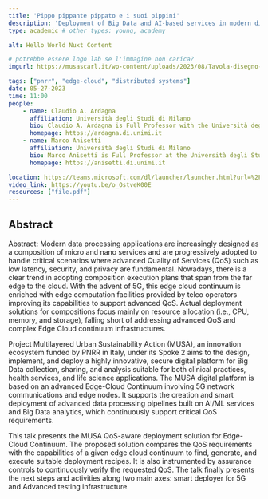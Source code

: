 ```yaml
---
title: 'Pippo pippante pippato e i suoi pippini'
description: 'Deployment of Big Data and AI-based services in modern distributed systems, at the basis of the innovation ecosystem developed as part of the PNRRR project MUSA'
type: academic # other types: young, academy

alt: Hello World Nuxt Content

# potrebbe essere logo lab se l'immagine non carica?
imgurl: https://musascarl.it/wp-content/uploads/2023/08/Tavola-disegno-4.png

tags: ["pnrr", "edge-cloud", "distributed systems"]
date: 05-27-2023
time: 11:00
people:
    - name: Claudio A. Ardagna
      affiliation: Università degli Studi di Milano
      bio: Claudio A. Ardagna is Full Professor with the Università degli Studi di Milano, the Director of the CINI National Lab on Data Science, and co-founder of Moon Cloud srl. His research interests are in the areas of cloud-edge security and assurance, distributed system certification, machine learning, and data science, where he published more than 150 contributions in international journals, conference/workshop proceedings, and chapters in international books. He is the winner of the ERCIM (European Research Consortium for Informatics and Mathematics) WG STM 2009 Award for the Best Ph.D. Thesis on Security and Trust Management. He has been visiting professor at Université Jean Moulin Lyon 3 and visiting researcher at Beijing University of Posts and Telecommunications, Khalifa University, George Mason University. He is member of the Steering Committee of IEEE Transactions on Cloud Computing, member of the editorial board of the IEEE Transactions on Cloud Computing and IEEE Transactions on Services Computing, and secretary of the IEEE Technical Committee on Services Computing. He is General Chair for IEEE ICWS 2024.
      homepage: https://ardagna.di.unimi.it
    - name: Marco Anisetti
      affiliation: Università degli Studi di Milano
      bio: Marco Anisetti is Full Professor at the Università degli Studi di Milano. His research interests are in the area of computational intelligence, and its application to the design and evaluation of complex systems. He has been investigating innovative solutions in the area of cloud security assurance evaluation. In this area he defined a new scheme for continuous and incremental cloud security certification, based on distributed assurance evaluation architecture.
      homepage: https://anisetti.di.unimi.it

location: https://teams.microsoft.com/dl/launcher/launcher.html?url=%2F_%23%2Fl%2Fmeetup-join%2F19%3Ameeting_N2Y4YTliODItYzRjMC00NTJlLTliMTYtNTc5NDNlMGZmNWMw%40thread.v2%2F0%3Fcontext%3D%257b%2522Tid%2522%253a%252213b55eef-7018-4674-a3d7-cc0db06d545c%2522%252c%2522Oid%2522%253a%25226afb8774-30dd-49f0-87e8-2e09591d0107%2522%257d%26anon%3Dtrue&type=meetup-join&deeplinkId=0cc1955a-ead0-44be-aa58-d670e7a8bf27&directDl=true&msLaunch=true&enableMobilePage=true&suppressPrompt=true
video_link: https://youtu.be/o_OstveK00E
resources: ["file.pdf"]
---
```


## Abstract

Abstract: Modern data processing applications are increasingly designed as a composition of micro and nano services and are progressively adopted to handle critical scenarios where advanced Quality of Services (QoS) such as low latency, security, and privacy are fundamental. Nowadays, there is a clear trend in adopting composition execution plans that span from the far edge to the cloud. With the advent of 5G, this edge cloud continuum is enriched with edge computation facilities provided by telco operators improving its capabilities to support advanced QoS. Actual deployment solutions for compositions focus mainly on resource allocation (i.e., CPU, memory, and storage), falling short of addressing advanced QoS and complex Edge Cloud continuum infrastructures.

Project Multilayered Urban Sustainability Action (MUSA), an innovation ecosystem funded by PNRR in Italy, under its Spoke 2 aims to the design, implement, and deploy a highly innovative, secure digital platform for Big Data collection, sharing, and analysis suitable for both clinical practices, health services, and life science applications. The MUSA digital platform is based on an advanced Edge-Cloud Continuum involving 5G network communications and edge nodes. It supports the creation and smart deployment of advanced data processing pipelines built on AI/ML services and Big Data analytics, which continuously support critical QoS requirements.

This talk presents the MUSA QoS-aware deployment solution for Edge-Cloud Continuum. The proposed solution compares the QoS requirements with the capabilities of a given edge cloud continuum to find, generate, and execute suitable deployment recipes. It is also instrumented by assurance controls to continuously verify the requested QoS. The talk finally presents the next steps and activities along two main axes: smart deployer for 5G and Advanced testing infrastructure.
